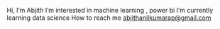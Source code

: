 Hi, I’m Abjith
I’m interested in machine learning , power bi
I’m currently learning data science
How to reach me abjithanilkumarap@gmail.com

<!---
Abjith7/Abjith7 is a ✨ special ✨ repository because its `README.md` (this file) appears on your GitHub profile.
You can click the Preview link to take a look at your changes.
--->
